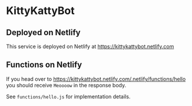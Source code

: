 # KittyKattyBot

## Deployed on Netlify

This service is deployed on Netlify at https://kittykattybot.netlify.com

## Functions on Netlify

If you head over to https://kittykattybot.netlify.com/.netlify/functions/hello you should receive `Meoooow` in the response body.

See `functions/hello.js` for implementation details.
